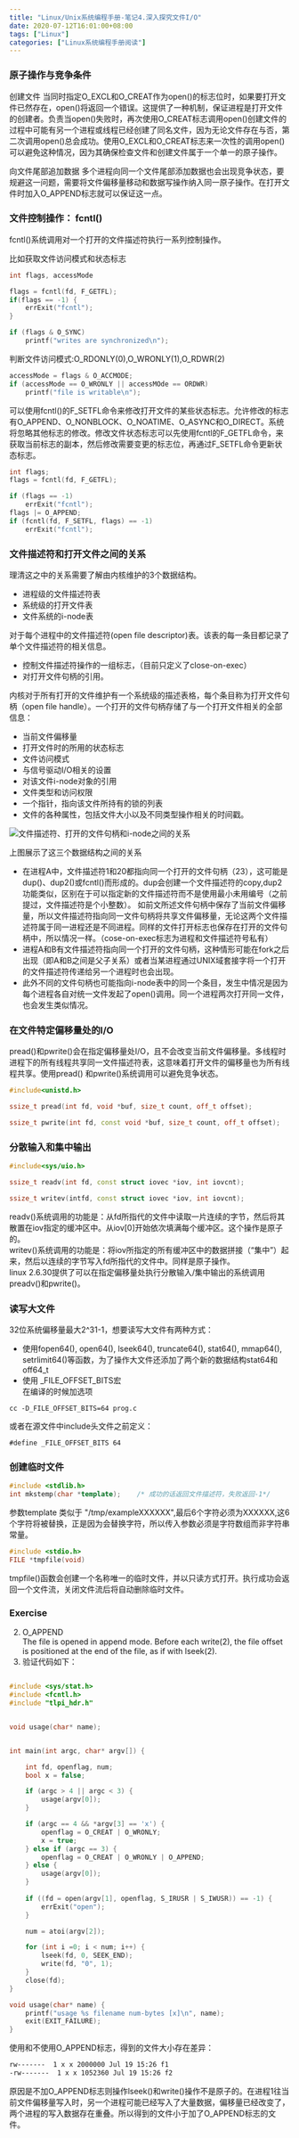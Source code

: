 ```yaml
---
title: "Linux/Unix系统编程手册-笔记4.深入探究文件I/O"
date: 2020-07-12T16:01:00+08:00
tags: ["Linux"]
categories: ["Linux系统编程手册阅读"]
---
```


### 原子操作与竞争条件
创建文件 
当同时指定O_EXCL和O_CREAT作为open()的标志位时，如果要打开文件已然存在，open()将返回一个错误。这提供了一种机制，保证进程是打开文件的创建者。负责当open()失败时，再次使用O_CREAT标志调用open()创建文件的过程中可能有另一个进程或线程已经创建了同名文件，因为无论文件存在与否，第二次调用open()总会成功。使用O_EXCL和O_CREAT标志来一次性的调用open()可以避免这种情况，因为其确保检查文件和创建文件属于一个单一的原子操作。

向文件尾部追加数据 
多个进程向同一个文件尾部添加数据也会出现竞争状态，要规避这一问题，需要将文件偏移量移动和数据写操作纳入同一原子操作。在打开文件时加入O_APPEND标志就可以保证这一点。

### 文件控制操作： fcntl()
fcntl()系统调用对一个打开的文件描述符执行一系列控制操作。

比如获取文件访问模式和状态标志

```cpp
int flags, accessMode

flags = fcntl(fd, F_GETFL);
if(flags == -1) {
    errExit("fcntl");
}

if (flags & O_SYNC)
    printf("writes are synchronized\n");

```

判断文件访问模式:O_RDONLY(0),O_WRONLY(1),O_RDWR(2)

```cpp
accessMode = flags & O_ACCMODE;
if (accessMode == O_WRONLY || accessMOde == ORDWR)
    printf("file is writable\n");

```

可以使用fcntl()的F_SETFL命令来修改打开文件的某些状态标志。允许修改的标志有O_APPEND、O_NONBLOCK、O_NOATIME、O_ASYNC和O_DIRECT。系统将忽略其他标志的修改。修改文件状态标志可以先使用fcntl的F_GETFL命令，来获取当前标志的副本，然后修改需要变更的标志位，再通过F_SETFL命令更新状态标志。

```cpp
int flags;
flags = fcntl(fd, F_GETFL);

if (flags == -1)
    errExit("fcntl");
flags |= O_APPEND;
if (fcntl(fd, F_SETFL, flags) == -1)
    errExit("fcntl");
```


### 文件描述符和打开文件之间的关系

理清这之中的关系需要了解由内核维护的3个数据结构。
- 进程级的文件描述符表
- 系统级的打开文件表
- 文件系统的i-node表

对于每个进程中的文件描述符(open file descriptor)表。该表的每一条目都记录了单个文件描述符的相关信息。
- 控制文件描述符操作的一组标志，（目前只定义了close-on-exec）
- 对打开文件句柄的引用。

内核对于所有打开的文件维护有一个系统级的描述表格，每个条目称为打开文件句柄（open file handle）。一个打开的文件句柄存储了与一个打开文件相关的全部信息：
- 当前文件偏移量
- 打开文件时的所用的状态标志
- 文件访问模式
- 与信号驱动I/O相关的设置
- 对该文件i-node对象的引用
- 文件类型和访问权限
- 一个指针，指向该文件所持有的锁的列表
- 文件的各种属性，包括文件大小以及不同类型操作相关的时间戳。


![文件描述符、打开的文件句柄和i-node之间的关系](/img/the-linux-programming-interface-s4/relationship.png)

上图展示了这三个数据结构之间的关系  
- 在进程A中，文件描述符1和20都指向同一个打开的文件句柄（23），这可能是dup()、dup2()或fcntl()而形成的。dup会创建一个文件描述符的copy,dup2功能类似，区别在于可以指定新的文件描述符而不是使用最小未用编号（之前提过，文件描述符是个小整数）。 如前文所述文件句柄中保存了当前文件偏移量，所以文件描述符指向同一文件句柄将共享文件偏移量，无论这两个文件描述符属于同一进程还是不同进程。同样的文件打开标志也保存在打开的文件句柄中，所以情况一样。（cose-on-exec标志为进程和文件描述符号私有）
- 进程A和B有文件描述符指向同一个打开的文件句柄，这种情形可能在fork之后出现（即A和B之间是父子关系）或者当某进程通过UNIX域套接字将一个打开的文件描述符传递给另一个进程时也会出现。  
- 此外不同的文件句柄也可能指向i-node表中的同一个条目，发生中情况是因为每个进程各自对统一文件发起了open()调用。同一个进程两次打开同一文件，也会发生类似情况。


### 在文件特定偏移量处的I/O

pread()和pwrite()会在指定偏移量处I/O，且不会改变当前文件偏移量。多线程时进程下的所有线程共享同一文件描述符表，这意味着打开文件的偏移量也为所有线程共享。使用pread() 和pwrite()系统调用可以避免竞争状态。

```cpp
#include<unistd.h>

ssize_t pread(int fd, void *buf, size_t count, off_t offset);

ssize_t pwrite(int fd, const void *buf, size_t count, off_t offset);
```

### 分散输入和集中输出

```cpp
#include<sys/uio.h>

ssize_t readv(int fd, const struct iovec *iov, int iovcnt);

ssize_t writev(intfd, const struct iovec *iov, int iovcnt);
```

readv()系统调用的功能是：从fd所指代的文件中读取一片连续的字节，然后将其散置在iov指定的缓冲区中。从iov[0]开始依次填满每个缓冲区。这个操作是原子的。  
writev()系统调用的功能是：将iov所指定的所有缓冲区中的数据拼接（“集中”）起来，然后以连续的字节写入fd所指代的文件中。同样是原子操作。  
linux 2.6.30提供了可以在指定偏移量处执行分散输入/集中输出的系统调用preadv()和pwrite()。

### 读写大文件

32位系统偏移量最大2^31-1，想要读写大文件有两种方式：
- 使用fopen64(), open64(), lseek64(), truncate64(), stat64(), mmap64(), setrlimit64()等函数，为了操作大文件还添加了两个新的数据结构stat64和off64_t
- 使用 _FILE_OFFSET_BITS宏  
在编译的时候加选项

```
cc -D_FILE_OFFSET_BITS=64 prog.c
```

或者在源文件中include头文件之前定义：
```
#define _FILE_OFFSET_BITS 64
```

### 创建临时文件

```cpp
#include <stdlib.h>
int mkstemp(char *template);    /* 成功的话返回文件描述符，失败返回-1*/
```
参数template 类似于 "/tmp/exampleXXXXXX",最后6个字符必须为XXXXXX,这6个字符将被替换，正是因为会替换字符，所以传入参数必须是字符数组而非字符串常量。

```cpp
#include <stdio.h>
FILE *tmpfile(void)
```
tmpfile()函数会创建一个名称唯一的临时文件，并以只读方式打开。执行成功会返回一个文件流，关闭文件流后将自动删除临时文件。

 ### Exercise

2. O_APPEND  
The file is opened in append mode.  Before each write(2), the file offset is positioned at the end of the file, as if with lseek(2).
3. 验证代码如下：

```cpp

#include <sys/stat.h>
#include <fcntl.h>
#include "tlpi_hdr.h"


void usage(char* name);


int main(int argc, char* argv[]) {

    int fd, openflag, num;
    bool x = false;

    if (argc > 4 || argc < 3) {
        usage(argv[0]);
    }

    if (argc == 4 && *argv[3] == 'x') {
        openflag = O_CREAT | O_WRONLY;
        x = true;
    } else if (argc == 3) {
        openflag = O_CREAT | O_WRONLY | O_APPEND;
    } else {
        usage(argv[0]);
    }
    
    if ((fd = open(argv[1], openflag, S_IRUSR | S_IWUSR)) == -1) {
        errExit("open");
    }

    num = atoi(argv[2]);

    for (int i =0; i < num; i++) {
        lseek(fd, 0, SEEK_END);
        write(fd, "0", 1);
    }
    close(fd);
}

void usage(char* name) {
    printf("usage %s filename num-bytes [x]\n", name);
    exit(EXIT_FAILURE);
}

```

使用和不使用O_APPEND标志，得到的文件大小存在差异：

```sh
rw-------  1 x x 2000000 Jul 19 15:26 f1
-rw-------  1 x x 1052360 Jul 19 15:26 f2
```
原因是不加O_APPEND标志则操作lseek()和write()操作不是原子的。在进程1往当前文件偏移量写入时，另一个进程可能已经写入了大量数据，偏移量已经改变了，两个进程的写入数据存在重叠。所以得到的文件小于加了O_APPEND标志的文件。
